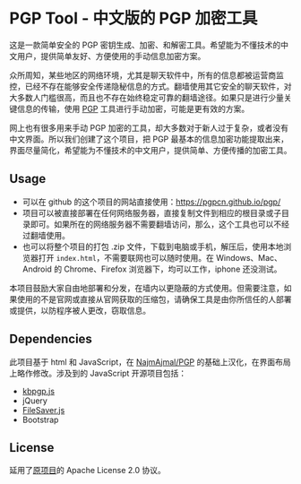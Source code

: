 # PGP Tool - 中文版的 PGP 加密工具

这是一款简单安全的 PGP 密钥生成、加密、和解密工具。希望能为不懂技术的中文用户，提供简单友好、方便使用的手动信息加密方案。

众所周知，某些地区的网络环境，尤其是聊天软件中，所有的信息都被运营商监控，已经不存在能够安全传递隐秘信息的方式。翻墙使用其它安全的聊天软件，对大多数人门槛很高，而且也不存在始终稳定可靠的翻墙途径。如果只是进行少量关键信息的传输，使用 [PGP](https://en.wikipedia.org/wiki/Pretty_Good_Privacy) 工具进行手动加密，可能是更有效的方案。

网上也有很多用来手动 PGP 加密的工具，却大多数对于新人过于复杂，或者没有中文界面。所以我们创建了这个项目，把 PGP 最基本的信息加密功能提取出来，界面尽量简化，希望能为不懂技术的中文用户，提供简单、方便传播的加密工具。

## Usage

- 可以在 github 的这个项目的网站直接使用：<https://pgpcn.github.io/pgp/>
- 项目可以被直接部署在任何网络服务器，直接复制文件到相应的根目录或子目录即可。如果所在的网络服务器不需要翻墙访问，那么，这个工具也可以不经过翻墙使用。
- 也可以将整个项目的打包 .zip 文件，下载到电脑或手机，解压后，使用本地浏览器打开 `index.html`，不需要联网也可以随时使用。在 Windows、Mac、Android 的 Chrome、Firefox 浏览器下，均可以工作，iphone 还没测试。

本项目鼓励大家自由地部署和分发，在墙内以更隐蔽的方式使用。但需要注意，如果使用的不是官网或直接从官网获取的压缩包，请确保工具是由你所信任的人部署或提供，以防程序被人更改，窃取信息。

## Dependencies

此项目基于 html 和 JavaScript，在 [NajmAjmal/PGP](https://github.com/NajmAjmal/PGP) 的基础上汉化，在界面布局上略作修改。涉及到的 JavaScript 开源项目包括：

- [kbpgp.js](https://github.com/keybase/kbpgp)
- jQuery
- [FileSaver.js](https://github.com/eligrey/FileSaver.js)
- Bootstrap

## License

延用了[原项目](https://github.com/NajmAjmal/PGP)的 Apache License 2.0 协议。

